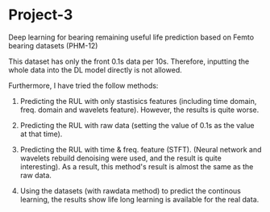 # Project-3

Deep learning for bearing remaining useful life prediction based on Femto bearing datasets (PHM-12)

This dataset has only the front 0.1s data per 10s. Therefore, inputting the whole data into the DL model directly is not allowed.

Furthermore, I have tried the follow methods:

1. Predicting the RUL with only stastisics features (including time domain, freq. domain and wavelets feature). However, the results is quite worse.

2. Predicting the RUL with raw data (setting the value of 0.1s as the value at that time).

3. Predicting the RUL with time & freq. feature (STFT). (Neural network and wavelets rebuild denoising were used, and the result is quite interesting). As a result, this method's result is almost the same as the raw data.

4. Using the datasets (with rawdata method) to predict the continous learning, the results show life long learning is available for the real data.
